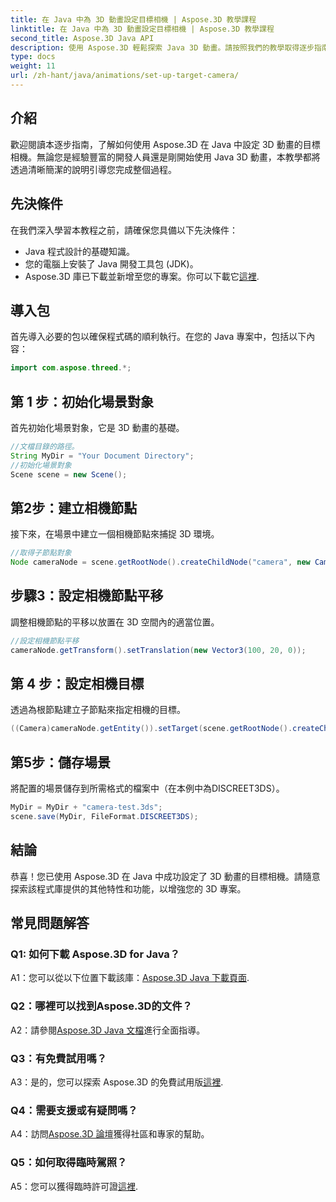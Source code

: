 ```yaml
---
title: 在 Java 中為 3D 動畫設定目標相機 | Aspose.3D 教學課程
linktitle: 在 Java 中為 3D 動畫設定目標相機 | Aspose.3D 教學課程
second_title: Aspose.3D Java API
description: 使用 Aspose.3D 輕鬆探索 Java 3D 動畫。請按照我們的教學取得逐步指南。立即下載，體驗迷人的 3D 開發之旅。
type: docs
weight: 11
url: /zh-hant/java/animations/set-up-target-camera/
---
```

## 介紹

歡迎閱讀本逐步指南，了解如何使用 Aspose.3D 在 Java 中設定 3D 動畫的目標相機。無論您是經驗豐富的開發人員還是剛開始使用 Java 3D 動畫，本教學都將透過清晰簡潔的說明引導您完成整個過程。

## 先決條件

在我們深入學習本教程之前，請確保您具備以下先決條件：

- Java 程式設計的基礎知識。
- 您的電腦上安裝了 Java 開發工具包 (JDK)。
-  Aspose.3D 庫已下載並新增至您的專案。你可以下載它[這裡](https://releases.aspose.com/3d/java/).

## 導入包

首先導入必要的包以確保程式碼的順利執行。在您的 Java 專案中，包括以下內容：

```java
import com.aspose.threed.*;
```

## 第 1 步：初始化場景對象

首先初始化場景對象，它是 3D 動畫的基礎。

```java
//文檔目錄的路徑。
String MyDir = "Your Document Directory";
//初始化場景對象
Scene scene = new Scene();
```

## 第2步：建立相機節點

接下來，在場景中建立一個相機節點來捕捉 3D 環境。

```java
//取得子節點對象
Node cameraNode = scene.getRootNode().createChildNode("camera", new Camera());
```

## 步驟3：設定相機節點平移

調整相機節點的平移以放置在 3D 空間內的適當位置。

```java
//設定相機節點平移
cameraNode.getTransform().setTranslation(new Vector3(100, 20, 0));
```

## 第 4 步：設定相機目標

透過為根節點建立子節點來指定相機的目標。

```java
((Camera)cameraNode.getEntity()).setTarget(scene.getRootNode().createChildNode("target"));
```

## 第5步：儲存場景

將配置的場景儲存到所需格式的檔案中（在本例中為DISCREET3DS）。

```java
MyDir = MyDir + "camera-test.3ds";
scene.save(MyDir, FileFormat.DISCREET3DS);
```

## 結論

恭喜！您已使用 Aspose.3D 在 Java 中成功設定了 3D 動畫的目標相機。請隨意探索該程式庫提供的其他特性和功能，以增強您的 3D 專案。

## 常見問題解答

### Q1: 如何下載 Aspose.3D for Java？

 A1：您可以從以下位置下載該庫：[Aspose.3D Java 下載頁面](https://releases.aspose.com/3d/java/).

### Q2：哪裡可以找到Aspose.3D的文件？

 A2：請參閱[Aspose.3D Java 文檔](https://reference.aspose.com/3d/java/)進行全面指導。

### Q3：有免費試用嗎？

 A3：是的，您可以探索 Aspose.3D 的免費試用版[這裡](https://releases.aspose.com/).

### Q4：需要支援或有疑問嗎？

 A4：訪問[Aspose.3D 論壇](https://forum.aspose.com/c/3d/18)獲得社區和專家的幫助。

### Q5：如何取得臨時駕照？

 A5：您可以獲得臨時許可證[這裡](https://purchase.aspose.com/temporary-license/).